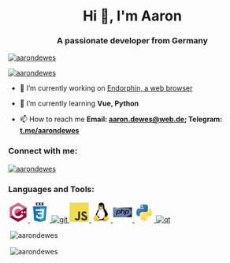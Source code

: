 <h1 align="center">Hi 👋, I'm Aaron</h1>
<h3 align="center">A passionate developer from Germany</h3>

<p align="left"> <a href="https://github.com/ryo-ma/github-profile-trophy"><img src="https://github-profile-trophy.vercel.app/?username=aarondewes" alt="aarondewes" /></a> </p>

<p align="left"> <a href="https://twitter.com/aarondewes" target="blank"><img src="https://img.shields.io/twitter/follow/aarondewes?logo=twitter&style=for-the-badge" alt="aarondewes" /></a> </p>

- 🔭 I’m currently working on [Endorphin, a web browser](https://gitlab.com/EndorphinBrowser)

- 🌱 I’m currently learning **Vue, Python**

- 📫 How to reach me **Email: aaron.dewes@web.de; Telegram: [t.me/aarondewes](t.me/AaronDewes)**

<h3 align="left">Connect with me:</h3>
<p align="left">
<a href="https://twitter.com/aarondewes" target="blank"><img align="center" src="https://cdn.jsdelivr.net/npm/simple-icons@3.0.1/icons/twitter.svg" alt="aarondewes" height="30" width="40" /></a>
</p>

<h3 align="left">Languages and Tools:</h3>
<p align="left"> <a href="https://www.w3schools.com/cpp/" target="_blank"> <img src="https://raw.githubusercontent.com/devicons/devicon/master/icons/cplusplus/cplusplus-original.svg" alt="cplusplus" width="40" height="40"/> </a> <a href="https://www.w3schools.com/css/" target="_blank"> <img src="https://raw.githubusercontent.com/devicons/devicon/master/icons/css3/css3-original-wordmark.svg" alt="css3" width="40" height="40"/> </a> <a href="https://git-scm.com/" target="_blank"> <img src="https://www.vectorlogo.zone/logos/git-scm/git-scm-icon.svg" alt="git" width="40" height="40"/> </a> <a href="https://developer.mozilla.org/en-US/docs/Web/JavaScript" target="_blank"> <img src="https://raw.githubusercontent.com/devicons/devicon/master/icons/javascript/javascript-original.svg" alt="javascript" width="40" height="40"/> </a> <a href="https://www.linux.org/" target="_blank"> <img src="https://raw.githubusercontent.com/devicons/devicon/master/icons/linux/linux-original.svg" alt="linux" width="40" height="40"/> </a> <a href="https://www.php.net" target="_blank"> <img src="https://raw.githubusercontent.com/devicons/devicon/master/icons/php/php-original.svg" alt="php" width="40" height="40"/> </a> <a href="https://www.python.org" target="_blank"> <img src="https://raw.githubusercontent.com/devicons/devicon/master/icons/python/python-original.svg" alt="python" width="40" height="40"/> </a> <a href="https://www.qt.io/" target="_blank"> <img src="https://upload.wikimedia.org/wikipedia/commons/0/0b/Qt_logo_2016.svg" alt="qt" width="40" height="40"/> </a> </p>

<p>&nbsp;<img align="center" src="https://github-readme-stats.vercel.app/api?username=aarondewes&show_icons=true&locale=en" alt="aarondewes" /></p>
<p>&nbsp;<img align="center" src="https://github-readme-stats.vercel.app/api/top-langs?username=AaronDewes&show_icons=true&locale=en" alt="aarondewes" /></p>



